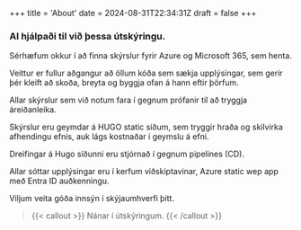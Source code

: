 +++
title = 'About'
date = 2024-08-31T22:34:31Z
draft = false
+++

### AI hjálpaði til við þessa útskýringu.
Sérhæfum okkur í að finna skýrslur fyrir Azure og Microsoft 365, sem henta.

Veittur er fullur aðgangur að öllum kóða sem sækja upplýsingar, sem gerir þér kleift að skoða, breyta og byggja ofan á hann eftir þörfum.

Allar skýrslur sem við notum fara í gegnum prófanir til að tryggja áreiðanleika. 

Skýrslur eru geymdar á HUGO static síðum, sem tryggir hraða og skilvirka afhendingu efnis, auk lágs kostnaðar í geymslu á efni.

Dreifingar á Hugo síðunni eru stjórnað í gegnum pipelines (CD).

Allar sóttar upplýsingar eru í kerfum viðskiptavinar, Azure static wep app með Entra ID auðkenningu.

Viljum veita góða innsýn í skýjaumhverfi þitt.

> {{< callout >}}
  Nánar í útskýringum.
{{< /callout >}}
